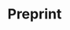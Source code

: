 ---
title: Preprint
description: 
image: preprint.png

# Badge style
style:
    background: "#2a9d8f"
    color: "#fff"
---